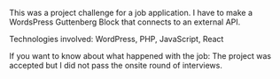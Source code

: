 This was a project challenge for a job application. I have to make a WordsPress Guttenberg Block that connects to an external API.

Technologies involved: WordPress, PHP, JavaScript, React

If you want to know about what happened with the job: The project was accepted but I did not pass the onsite round of interviews.
